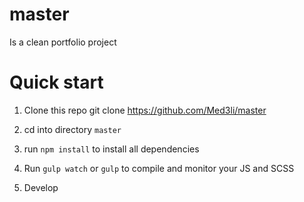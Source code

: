 # master
Is a clean portfolio project
# Quick start
1. Clone this repo git clone https://github.com/Med3li/master

2. cd into directory `master`

3. run `npm install` to install all dependencies

4. Run `gulp watch` or `gulp` to compile and monitor your JS and SCSS

5. Develop